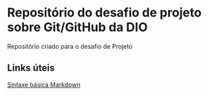 # Repositório do desafio de projeto sobre Git/GitHub da DIO
Repositório criado para o desafio de Projeto

## Links úteis
[Sintaxe básica Markdown](https://github.com/melloaveiro/dio-desafio-github-primeiro-repositorio/edit/main/README.md)

